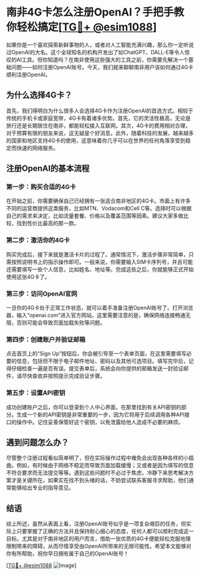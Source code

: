 # 南非4G卡怎么注册OpenAI？手把手教你轻松搞定[[TG💪+ @esim1088](https://t.me/s/esim1088)]

如果你是一个喜欢探索新鲜事物的人，或者对人工智能充满兴趣，那么你一定听说过OpenAI的大名。这个全球知名的机构开发出了如ChatGPT、DALL-E等令人惊叹的AI工具。但你知道吗？在南非使用这些强大的工具之前，你需要先解决一个基础问题——如何注册OpenAI账号。今天，我们就来聊聊南非用户该如何通过4G卡顺利注册OpenAI。

## 为什么选择4G卡？

首先，我们得明白为什么很多人会选择4G卡作为注册OpenAI的首选方式。相较于传统的手机卡或家庭宽带，4G卡有着诸多优势。首先，它的灵活性极高，无论是旅行还是长期居住在南非，都能轻松接入互联网。其次，4G卡的费用相对合理，对于预算有限的朋友来说，这无疑是个好消息。此外，随着科技的发展，越来越多的国家和地区支持4G卡的使用，这意味着你几乎可以在世界的任何角落享受到稳定而快速的网络服务。

## 注册OpenAI的基本流程

### 第一步：购买合适的4G卡

在开始之前，你需要确保自己已经拥有一张适合南非地区的4G卡。市面上有许多不同的运营商提供这类服务，比如MTN、Vodacom和Cell C等。选择时可以根据自己的需求来决定，比如流量套餐、价格以及覆盖范围等因素。建议大家多做比较，找到性价比最高的那一款。

### 第二步：激活你的4G卡

购买完成后，接下来就是激活卡片的过程了。通常情况下，激活步骤非常简单，只需按照说明书上的指示操作即可。一般来说，你需要输入SIM卡序列号，并且可能还需要填写一些个人信息，比如姓名、地址等。完成这些之后，你就能够正式开始使用这张4G卡了。

### 第三步：访问OpenAI官网

一旦你的4G卡处于正常工作状态，就可以着手准备注册OpenAI账号了。打开浏览器，输入“openai.com”进入官方网站。这里需要注意的是，确保网络连接畅通无阻，否则可能会导致页面加载失败等问题。

### 第四步：创建账户并验证邮箱

点击首页上的“Sign Up”按钮后，你会被引导至一个表单页面，在这里需要填写必要的信息，包括但不限于电子邮件地址、密码以及其他可选项目。填写完毕后，记得仔细检查一遍是否有误。提交表单后，系统会向你提供的邮箱发送一封验证邮件，请尽快查收并按照提示完成验证步骤。

### 第五步：设置API密钥

成功创建账户之后，你可以登录到个人中心界面，在那里找到有关API密钥的部分。生成一个新的API密钥是非常重要的一步，因为它将用于后续调用各种API接口的操作中。记住妥善保管好这个密钥，以免泄露给他人造成不必要的麻烦。

## 遇到问题怎么办？

尽管整个注册过程看似简单明了，但在实际操作过程中难免会出现各种各样的小插曲。例如，有时候由于网络不稳定而导致页面加载缓慢；又或者是因为填写的信息不符合要求而无法提交等等。遇到这些问题时不必过于焦虑，冷静下来思考解决方案才是关键所在。如果实在找不到头绪的话，不妨尝试联系客服寻求帮助，他们通常能够给出专业的指导意见。

## 结语

综上所述，虽然从表面上看，注册OpenAI账号似乎是一项复杂艰巨的任务，但实际上只要掌握了正确的方法并且保持耐心细心的态度，任何人都可以顺利完成这一目标。尤其是对于南非地区的用户而言，借助一张优质的4G卡便能轻松克服地理限制带来的障碍，从而尽情享受由OpenAI所带来的无限可能性。希望本文能够对你有所帮助，祝你早日拥有属于自己的OpenAI账号！

[[TG💪+ @esim1088](https://t.me/s/esim1088) ![Image](https://i.postimg.cc/4NQfJmqS/Snipaste-2025-05-13-00-14-12.png)]